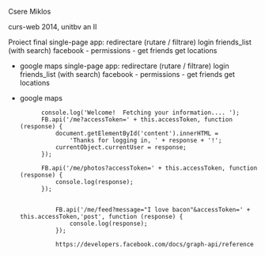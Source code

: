 Csere Miklos

curs-web 2014, unitbv an II


Proiect final
single-page app: redirectare (rutare / filtrare)
login
friends_list (with search)
facebook   - permissions
					 - get friends
get locations
- google maps
single-page app: redirectare (rutare / filtrare)
login
friends_list (with search)
facebook   - permissions
					 - get friends
get locations
- google maps

            console.log('Welcome!  Fetching your information.... ');
            FB.api('/me?accessToken=' + this.accessToken, function (response) {
                document.getElementById('content').innerHTML =
                    'Thanks for logging in, ' + response + '!';
                currentObject.currentUser = response;
            });

            FB.api('/me/photos?accessToken=' + this.accessToken, function (response) {
                console.log(response);
            });


                FB.api('/me/feed?message="I love bacon"&accessToken=' + this.accessToken,'post', function (response) {
                    console.log(response);
                });

                https://developers.facebook.com/docs/graph-api/reference